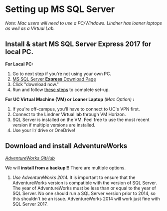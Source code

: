 # Setting up MS SQL Server

*Note: Mac users will need to use a PC/Windows. Lindner has loaner laptops as well as a Virtual Lab.*

## Install & start MS SQL Server Express 2017 for local PC.

**For Local PC:**
1. Go to next step if you're not using your own PC. 
2. [MS SQL Server **Express** Download Page](https://www.microsoft.com/en-us/sql-server/sql-server-editions-express)
3. Click "download now."
4. Run and follow [these steps](2017-install-steps.md) to complete set-up.

**For UC Virtual Machine (VM) or Loaner Laptop** *(Mac Option)* **:**
1. If you're off-campus, you'll have to connect to UC's VPN first.
2. Connect to the Lindner Virtual lab through VM Horizon.
3. SQL Server is installed on the VM. Feel free to use the most recent version if multiple versions are installed.
4. Use your I:/ drive or OneDrive!

## Download and install AdventureWorks

[*AdventureWorks GitHub*](https://github.com/Microsoft/sql-server-samples/blob/master/samples/databases/adventure-works/README.md)

We will **install from a backup**!!! There are multiple options.

1. *Use AdventureWorks 2014.* It is important to ensure that the AdventureWorks version is compatible with the version of SQL Server. The year of AdventureWorks must be less than or equal to the year of SQL Server. No one should run a SQL Server version prior to 2014, so this shouldn't be an issue. AdventureWorks 2014 will work just fine with SQL Server 2017.
